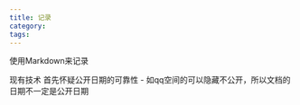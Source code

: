 ```yaml
---
title: 记录
category: 
tags: 
---
```



使用Markdown来记录

现有技术
    首先怀疑公开日期的可靠性
     - 如qq空间的可以隐藏不公开，所以文档的日期不一定是公开日期
     

